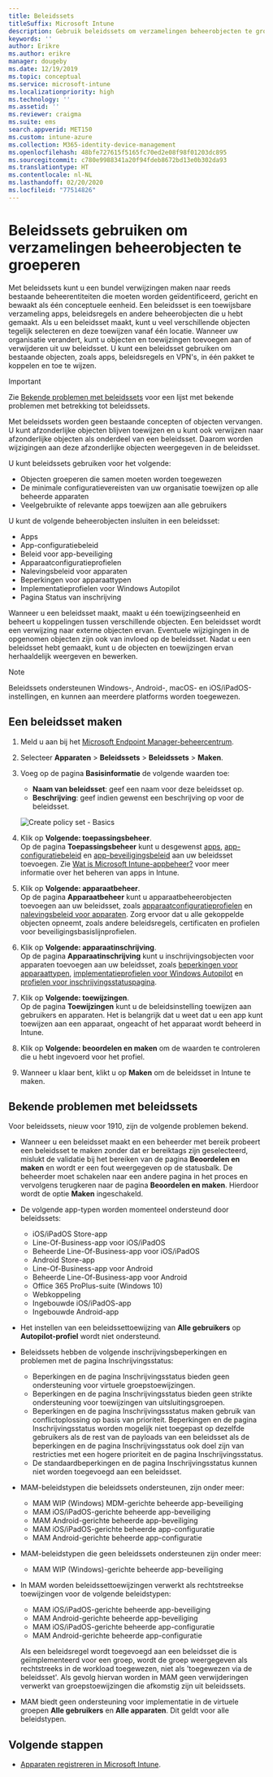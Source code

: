 ```yaml
---
title: Beleidssets
titleSuffix: Microsoft Intune
description: Gebruik beleidssets om verzamelingen beheerobjecten te groeperen in Microsoft Intune.
keywords: ''
author: Erikre
ms.author: erikre
manager: dougeby
ms.date: 12/19/2019
ms.topic: conceptual
ms.service: microsoft-intune
ms.localizationpriority: high
ms.technology: ''
ms.assetid: ''
ms.reviewer: craigma
ms.suite: ems
search.appverid: MET150
ms.custom: intune-azure
ms.collection: M365-identity-device-management
ms.openlocfilehash: 48bfe727615f5165fc70ed2e08f98f01203dc895
ms.sourcegitcommit: c780e9988341a20f94fdeb8672bd13e0b302da93
ms.translationtype: HT
ms.contentlocale: nl-NL
ms.lasthandoff: 02/20/2020
ms.locfileid: "77514826"
---
```

# <a name="use-policy-sets-to-group-collections-of-management-objects"></a>Beleidssets gebruiken om verzamelingen beheerobjecten te groeperen

Met beleidssets kunt u een bundel verwijzingen maken naar reeds bestaande beheerentiteiten die moeten worden geïdentificeerd, gericht en bewaakt als één conceptuele eenheid. Een beleidsset is een toewijsbare verzameling apps, beleidsregels en andere beheerobjecten die u hebt gemaakt. Als u een beleidsset maakt, kunt u veel verschillende objecten tegelijk selecteren en deze toewijzen vanaf één locatie. Wanneer uw organisatie verandert, kunt u objecten en toewijzingen toevoegen aan of verwijderen uit uw beleidsset. U kunt een beleidsset gebruiken om bestaande objecten, zoals apps, beleidsregels en VPN's, in één pakket te koppelen en toe te wijzen. 

> [!IMPORTANT]
> Zie [Bekende problemen met beleidssets](~/fundamentals/policy-sets.md#policy-sets-known-issues) voor een lijst met bekende problemen met betrekking tot beleidssets.

Met beleidssets worden geen bestaande concepten of objecten vervangen. U kunt afzonderlijke objecten blijven toewijzen en u kunt ook verwijzen naar afzonderlijke objecten als onderdeel van een beleidsset. Daarom worden wijzigingen aan deze afzonderlijke objecten weergegeven in de beleidsset. 

U kunt beleidssets gebruiken voor het volgende:

- Objecten groeperen die samen moeten worden toegewezen
- De minimale configuratievereisten van uw organisatie toewijzen op alle beheerde apparaten
- Veelgebruikte of relevante apps toewijzen aan alle gebruikers

U kunt de volgende beheerobjecten insluiten in een beleidsset:
- Apps
- App-configuratiebeleid
- Beleid voor app-beveiliging
- Apparaatconfiguratieprofielen
- Nalevingsbeleid voor apparaten
- Beperkingen voor apparaattypen
- Implementatieprofielen voor Windows Autopilot
- Pagina Status van inschrijving

Wanneer u een beleidsset maakt, maakt u één toewijzingseenheid en beheert u koppelingen tussen verschillende objecten. Een beleidsset wordt een verwijzing naar externe objecten ervan. Eventuele wijzigingen in de opgenomen objecten zijn ook van invloed op de beleidsset. Nadat u een beleidsset hebt gemaakt, kunt u de objecten en toewijzingen ervan herhaaldelijk weergeven en bewerken. 

> [!NOTE]
> Beleidssets ondersteunen Windows-, Android-, macOS- en iOS/iPadOS-instellingen, en kunnen aan meerdere platforms worden toegewezen.

## <a name="how-to-create-a-policy-set"></a>Een beleidsset maken

1. Meld u aan bij het [Microsoft Endpoint Manager-beheercentrum](https://go.microsoft.com/fwlink/?linkid=2109431).
2. Selecteer **Apparaten** > **Beleidssets** > **Beleidssets** > **Maken**.
3. Voeg op de pagina **Basisinformatie** de volgende waarden toe:
    - **Naam van beleidsset**: geef een naam voor deze beleidsset op.
    - **Beschrijving**: geef indien gewenst een beschrijving op voor de beleidsset.
   <p>
   <img alt="Create policy set - Basics" src="~/fundamentals/media/policy-sets/policy-sets-01.png">

4. Klik op **Volgende: toepassingsbeheer**.<br>
   Op de pagina **Toepassingsbeheer** kunt u desgewenst [apps](~/apps/apps-add.md), [app-configuratiebeleid](~/apps/app-configuration-policies-overview.md) en [app-beveiligingsbeleid](~/apps/app-protection-policy.md) aan uw beleidsset toevoegen. Zie [Wat is Microsoft Intune-appbeheer?](~/apps/app-management.md) voor meer informatie over het beheren van apps in Intune. 
5. Klik op **Volgende: apparaatbeheer**.<br>
   Op de pagina **Apparaatbeheer** kunt u apparaatbeheerobjecten toevoegen aan uw beleidsset, zoals [apparaatconfiguratieprofielen](~/configuration/device-profiles.md) en [nalevingsbeleid voor apparaten](~/protect/device-compliance-get-started.md). Zorg ervoor dat u alle gekoppelde objecten opneemt, zoals andere beleidsregels, certificaten en profielen voor beveiligingsbasislijnprofielen.
6. Klik op **Volgende: apparaatinschrijving**.<br>
   Op de pagina **Apparaatinschrijving** kunt u inschrijvingsobjecten voor apparaten toevoegen aan uw beleidsset, zoals [beperkingen voor apparaattypen](~/enrollment/enrollment-restrictions-set.md), [implementatieprofielen voor Windows Autopilot](~/enrollment/enrollment-autopilot.md) en [profielen voor inschrijvingsstatuspagina](~/enrollment/windows-enrollment-status.md).
7. Klik op **Volgende: toewijzingen**.<br>
   Op de pagina **Toewijzingen** kunt u de beleidsinstelling toewijzen aan gebruikers en apparaten. Het is belangrijk dat u weet dat u een app kunt toewijzen aan een apparaat, ongeacht of het apparaat wordt beheerd in Intune.
8. Klik op **Volgende: beoordelen en maken** om de waarden te controleren die u hebt ingevoerd voor het profiel.
9. Wanneer u klaar bent, klikt u op **Maken** om de beleidsset in Intune te maken. 

## <a name="policy-sets-known-issues"></a>Bekende problemen met beleidssets

Voor beleidssets, nieuw voor 1910, zijn de volgende problemen bekend.

- Wanneer u een beleidsset maakt en een beheerder met bereik probeert een beleidsset te maken zonder dat er bereiktags zijn geselecteerd, mislukt de validatie bij het bereiken van de pagina **Beoordelen en maken** en wordt er een fout weergegeven op de statusbalk. De beheerder moet schakelen naar een andere pagina in het proces en vervolgens terugkeren naar de pagina **Beoordelen en maken**. Hierdoor wordt de optie **Maken** ingeschakeld.  
 
- De volgende app-typen worden momenteel ondersteund door beleidssets:
    - iOS/iPadOS Store-app
    - Line-Of-Business-app voor iOS/iPadOS
    - Beheerde Line-Of-Business-app voor iOS/iPadOS
    - Android Store-app
    - Line-Of-Business-app voor Android
    - Beheerde Line-Of-Business-app voor Android
    - Office 365 ProPlus-suite (Windows 10)
    - Webkoppeling
    - Ingebouwde iOS/iPadOS-app
    - Ingebouwde Android-app

- Het instellen van een beleidssettoewijzing van **Alle gebruikers** op **Autopilot-profiel** wordt niet ondersteund.

- Beleidssets hebben de volgende inschrijvingsbeperkingen en problemen met de pagina Inschrijvingsstatus:
    - Beperkingen en de pagina Inschrijvingsstatus bieden geen ondersteuning voor virtuele groepstoewijzingen.
    - Beperkingen en de pagina Inschrijvingsstatus bieden geen strikte ondersteuning voor toewijzingen van uitsluitingsgroepen. 
    - Beperkingen en de pagina Inschrijvingssstatus maken gebruik van conflictoplossing op basis van prioriteit. Beperkingen en de pagina Inschrijvingsstatus worden mogelijk niet toegepast op dezelfde gebruikers als de rest van de payloads van een beleidsset als de beperkingen en de pagina Inschrijvingsstatus ook doel zijn van restricties met een hogere prioriteit en de pagina Inschrijvingsstatus.
    - De standaardbeperkingen en de pagina Inschrijvingsstatus kunnen niet worden toegevoegd aan een beleidsset.

- MAM-beleidstypen die beleidssets ondersteunen, zijn onder meer: 
    - MAM WIP (Windows) MDM-gerichte beheerde app-beveiliging 
    - MAM iOS/iPadOS-gerichte beheerde app-beveiliging
    - MAM Android-gerichte beheerde app-beveiliging
    - MAM iOS/iPadOS-gerichte beheerde app-configuratie
    - MAM Android-gerichte beheerde app-configuratie

- MAM-beleidstypen die geen beleidssets ondersteunen zijn onder meer: 
    - MAM WIP (Windows)-gerichte beheerde app-beveiliging

- In MAM worden beleidssettoewijzingen verwerkt als rechtstreekse toewijzingen voor de volgende beleidstypen:
    - MAM iOS/iPadOS-gerichte beheerde app-beveiliging
    - MAM Android-gerichte beheerde app-beveiliging
    - MAM iOS/iPadOS-gerichte beheerde app-configuratie
    - MAM Android-gerichte beheerde app-configuratie

    Als een beleidsregel wordt toegevoegd aan een beleidsset die is geïmplementeerd voor een groep, wordt de groep weergegeven als rechtstreeks in de workload toegewezen, niet als 'toegewezen via de beleidsset'. Als gevolg hiervan worden in MAM geen verwijderingen verwerkt van groepstoewijzingen die afkomstig zijn uit beleidssets.

- MAM biedt geen ondersteuning voor implementatie in de virtuele groepen **Alle gebruikers** en **Alle apparaten**. Dit geldt voor alle beleidstypen.

## <a name="next-steps"></a>Volgende stappen

- [Apparaten registreren in Microsoft Intune](~/enrollment/index.yml).